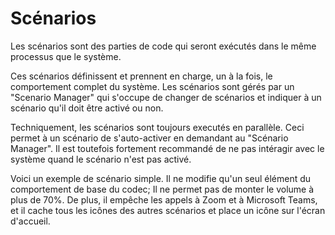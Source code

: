 # Scénarios
Les scénarios sont des parties de code qui seront exécutés dans le même processus que le système.

Ces scénarios définissent et prennent en charge, un à la fois, le comportement complet du système. Les scénarios sont gérés par un "Scenario Manager" qui s'occupe de changer de scénarios et indiquer à un scénario qu'il doit être activé ou non.

Techniquement, les scénarios sont toujours executés en parallèle. Ceci permet à un scénario de s'auto-activer en demandant au "Scénario Manager". Il est toutefois fortement recommandé de ne pas intéragir avec le système quand le scénario n'est pas activé.

Voici un exemple de scénario simple. Il ne modifie qu'un seul élément du comportement de base du codec; Il ne permet pas de monter le volume à plus de 70%. De plus, il empêche les appels à Zoom et à Microsoft Teams, et il cache tous les icônes des autres scénarios et place un icône sur l'écran d'accueil.

